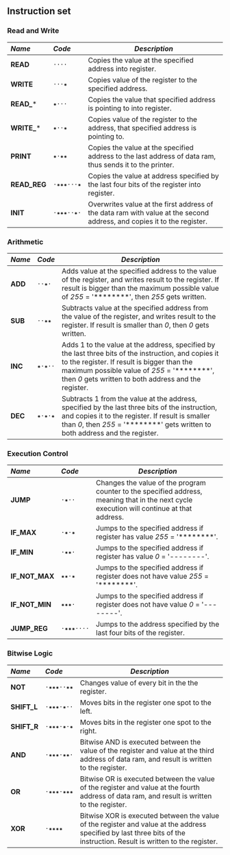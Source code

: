 Instruction set
---------------

### Read and Write
 _Name_        | _Code_ | _Description_
:------------- |:--------| ---------------------------------------------------
**READ**       | `····`     | Copies the value at the specified address into register.
**WRITE**      | `···✷`    | Copies value of the register to the specified address.
**READ_***     | `✷···`    | Copies the value that specified address is pointing to into register.
**WRITE_***    | `✷··✷`   | Copies value of the register to the address, that specified address is pointing to.
**PRINT**      | `✷·✷✷`  | Copies the value at the specified address to the last address of data ram, thus sends it to the printer.
**READ_REG**   | `·✷✷✷···✷` | Copies the value at address specified by the last four bits of the register into register.
**INIT**       | `·✷✷✷··✷·` | Overwrites value at the first address of the data ram with value at the second address, and copies it to the register.

### Arithmetic
 _Name_        | _Code_ | _Description_
:------------- |:--------| ---------------------------------------------------
**ADD**        | `··✷·`    | Adds value at the specified address to the value of the register, and writes result to the register. If result is bigger than the maximum possible value of _255_ = '********', then _255_ gets written.
**SUB**        | `··✷✷`   | Subtracts value at the specified address from the value of the register, and writes result to the register. If result is smaller than _0_, then _0_ gets written.
**INC**        | `✷·✷··`  | Adds 1 to the value at the address, specified by the last three bits of the instruction, and copies it to the register. If result is bigger than the maximum possible value of _255_ = '********', then _0_ gets written to both address and the register.
**DEC**        | `✷·✷·✷` | Subtracts 1 from the value at the address, specified by the last three bits of the instruction, and copies it to the register. If result is smaller than _0_, then _255_ = '********' gets written to both address and the register.

### Execution Control
 _Name_        | _Code_ | _Description_
:------------- |:--------| ---------------------------------------------------
**JUMP**       | `·✷··`    | Changes the value of the program counter to the specified address, meaning that in the next cycle execution will continue at that address.
**IF_MAX**     | `·✷·✷`   | Jumps to the specified address if register has value _255_ = '********'.
**IF_MIN**     | `·✷✷·`   | Jumps to the specified address if register has value _0_ = '--------'.
**IF_NOT_MAX** | `✷✷·✷`   | Jumps to the specified address if register does not have value _255_ = '********'.
**IF_NOT_MIN** | `✷✷✷·`  | Jumps to the specified address if register does not have value _0_ = '--------'.
**JUMP_REG**   | `·✷✷✷····` | Jumps to the address specified by the last four bits of the register.

### Bitwise Logic
 _Name_        |  _Code_     | _Description_
:------------- |:-------------| ---------------------------------------------------
**NOT**        | `·✷✷✷··✷✷`  | Changes value of every bit in the the register.
**SHIFT_L**    | `·✷✷✷·✷··`   | Moves bits in the register one spot to the left.
**SHIFT_R**    | `·✷✷✷·✷·✷` | Moves bits in the register one spot to the right.
**AND**        | `·✷✷✷·✷✷·`  | Bitwise AND is executed between the value of the register and value at the third address of data ram, and result is written to the register.
**OR**         | `·✷✷✷·✷✷✷` | Bitwise OR is executed between the value of the register and value at the fourth address of data ram, and result is written to the register.
**XOR**        | `·✷✷✷✷` | Bitwise XOR is executed between the value of the register and value at the address  specified by last three bits of the instruction. Result is written to the register.
